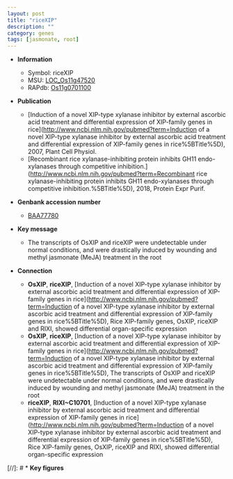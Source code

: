 ```yaml
---
layout: post
title: "riceXIP"
description: ""
category: genes
tags: [jasmonate, root]
---
```


* **Information**  
    + Symbol: riceXIP  
    + MSU: [LOC_Os11g47520](http://rice.uga.edu/cgi-bin/ORF_infopage.cgi?orf=LOC_Os11g47520)  
    + RAPdb: [Os11g0701100](https://rapdb.dna.affrc.go.jp/locus/?name=Os11g0701100)  

* **Publication**  
    + [Induction of a novel XIP-type xylanase inhibitor by external ascorbic acid treatment and differential expression of XIP-family genes in rice](http://www.ncbi.nlm.nih.gov/pubmed?term=Induction of a novel XIP-type xylanase inhibitor by external ascorbic acid treatment and differential expression of XIP-family genes in rice%5BTitle%5D), 2007, Plant Cell Physiol.
    + [Recombinant rice xylanase-inhibiting protein inhibits GH11 endo-xylanases through competitive inhibition.](http://www.ncbi.nlm.nih.gov/pubmed?term=Recombinant rice xylanase-inhibiting protein inhibits GH11 endo-xylanases through competitive inhibition.%5BTitle%5D), 2018, Protein Expr Purif.

* **Genbank accession number**  
    + [BAA77780](http://www.ncbi.nlm.nih.gov/nuccore/BAA77780)

* **Key message**  
    + The transcripts of OsXIP and riceXIP were undetectable under normal conditions, and were drastically induced by wounding and methyl jasmonate (MeJA) treatment in the root

* **Connection**  
    + __OsXIP__, __riceXIP__, [Induction of a novel XIP-type xylanase inhibitor by external ascorbic acid treatment and differential expression of XIP-family genes in rice](http://www.ncbi.nlm.nih.gov/pubmed?term=Induction of a novel XIP-type xylanase inhibitor by external ascorbic acid treatment and differential expression of XIP-family genes in rice%5BTitle%5D), Rice XIP-family genes, OsXIP, riceXIP and RIXI, showed differential organ-specific expression
    + __OsXIP__, __riceXIP__, [Induction of a novel XIP-type xylanase inhibitor by external ascorbic acid treatment and differential expression of XIP-family genes in rice](http://www.ncbi.nlm.nih.gov/pubmed?term=Induction of a novel XIP-type xylanase inhibitor by external ascorbic acid treatment and differential expression of XIP-family genes in rice%5BTitle%5D), The transcripts of OsXIP and riceXIP were undetectable under normal conditions, and were drastically induced by wounding and methyl jasmonate (MeJA) treatment in the root
    + __riceXIP__, __RIXI~C10701__, [Induction of a novel XIP-type xylanase inhibitor by external ascorbic acid treatment and differential expression of XIP-family genes in rice](http://www.ncbi.nlm.nih.gov/pubmed?term=Induction of a novel XIP-type xylanase inhibitor by external ascorbic acid treatment and differential expression of XIP-family genes in rice%5BTitle%5D), Rice XIP-family genes, OsXIP, riceXIP and RIXI, showed differential organ-specific expression

[//]: # * **Key figures**  


